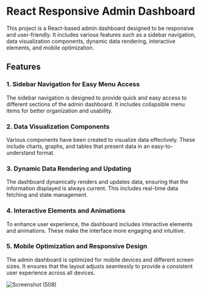 # React Responsive Admin Dashboard

This project is a React-based admin dashboard designed to be responsive and user-friendly. It includes various features such as a sidebar navigation, data visualization components, dynamic data rendering, interactive elements, and mobile optimization.

## Features

### 1. Sidebar Navigation for Easy Menu Access
The sidebar navigation is designed to provide quick and easy access to different sections of the admin dashboard. It includes collapsible menu items for better organization and usability.

### 2. Data Visualization Components
Various components have been created to visualize data effectively. These include charts, graphs, and tables that present data in an easy-to-understand format.

### 3. Dynamic Data Rendering and Updating
The dashboard dynamically renders and updates data, ensuring that the information displayed is always current. This includes real-time data fetching and state management.

### 4. Interactive Elements and Animations
To enhance user experience, the dashboard includes interactive elements and animations. These make the interface more engaging and intuitive.

### 5. Mobile Optimization and Responsive Design
The admin dashboard is optimized for mobile devices and different screen sizes. It ensures that the layout adjusts seamlessly to provide a consistent user experience across all devices.

![Screenshot (508)](https://github.com/NipuniVithana/Admin-Dashboard/assets/99274261/d6198007-f31b-475c-b587-4bbfc8886dfc)





